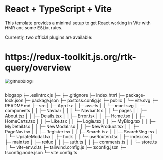 # React + TypeScript + Vite

This template provides a minimal setup to get React working in Vite with HMR and some ESLint rules.

Currently, two official plugins are available:
<h1>https://redux-toolkit.js.org/rtk-query/overview </h1>


![githubBlog1](https://github.com/Msolmaz4/BlogApp/assets/86296198/33128691-8392-4c2b-b91d-a5e631d66e58)


```
```
blogapp
├─ .eslintrc.cjs
├─ 
├─ .gitignore
├─ index.html
├─ package-lock.json
├─ package.json
├─ postcss.config.js
├─ public
│  └─ vite.svg
├─ README.md
├─ src
│  ├─ App.tsx
│  ├─ assets
│  │  └─ react.svg
│  ├─ components
│  │  ├─ Navbar
│  │  │  └─ Navbar.tsx
│  │  └─ pages
│  │     ├─ About.tsx
│  │     ├─ Details.tsx
│  │     ├─ Error.tsx
│  │     ├─ Home.tsx
│  │     ├─ HomeCarts.tsx
│  │     ├─ Like.tsx
│  │     ├─ Login.tsx
│  │     ├─ MyBlog.tsx
│  │     ├─ MyDetail.tsx
│  │     ├─ NewModal.tsx
│  │     ├─ NewProduct.tsx
│  │     ├─ PageNav.tsx
│  │     ├─ Register.tsx
│  │     ├─ Search.tsx
│  │     ├─ SearchBlog.tsx
│  │     └─ UpdateModal.tsx
│  ├─ hook
│  │  └─ useRouten.tsx
│  ├─ index.css
│  ├─ main.tsx
│  ├─ redux
│  │  ├─ auth.ts
│  │  ├─ comments.ts
│  │  └─ store.ts
│  └─ vite-env.d.ts
├─ tailwind.config.js
├─ tsconfig.json
├─ tsconfig.node.json
└─ vite.config.ts

```
